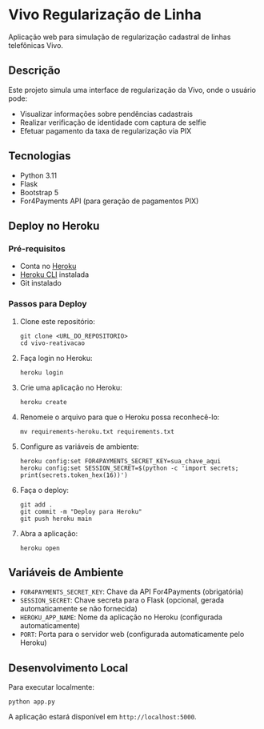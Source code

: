 # Vivo Regularização de Linha

Aplicação web para simulação de regularização cadastral de linhas telefônicas Vivo.

## Descrição

Este projeto simula uma interface de regularização da Vivo, onde o usuário pode:
- Visualizar informações sobre pendências cadastrais
- Realizar verificação de identidade com captura de selfie
- Efetuar pagamento da taxa de regularização via PIX

## Tecnologias

- Python 3.11
- Flask
- Bootstrap 5
- For4Payments API (para geração de pagamentos PIX)

## Deploy no Heroku

### Pré-requisitos

- Conta no [Heroku](https://heroku.com)
- [Heroku CLI](https://devcenter.heroku.com/articles/heroku-cli) instalada
- Git instalado

### Passos para Deploy

1. Clone este repositório:
   ```
   git clone <URL_DO_REPOSITORIO>
   cd vivo-reativacao
   ```

2. Faça login no Heroku:
   ```
   heroku login
   ```

3. Crie uma aplicação no Heroku:
   ```
   heroku create
   ```

4. Renomeie o arquivo para que o Heroku possa reconhecê-lo:
   ```
   mv requirements-heroku.txt requirements.txt
   ```

5. Configure as variáveis de ambiente:
   ```
   heroku config:set FOR4PAYMENTS_SECRET_KEY=sua_chave_aqui
   heroku config:set SESSION_SECRET=$(python -c 'import secrets; print(secrets.token_hex(16))')
   ```

6. Faça o deploy:
   ```
   git add .
   git commit -m "Deploy para Heroku"
   git push heroku main
   ```

7. Abra a aplicação:
   ```
   heroku open
   ```

## Variáveis de Ambiente

- `FOR4PAYMENTS_SECRET_KEY`: Chave da API For4Payments (obrigatória)
- `SESSION_SECRET`: Chave secreta para o Flask (opcional, gerada automaticamente se não fornecida)
- `HEROKU_APP_NAME`: Nome da aplicação no Heroku (configurada automaticamente)
- `PORT`: Porta para o servidor web (configurada automaticamente pelo Heroku)

## Desenvolvimento Local

Para executar localmente:

```
python app.py
```

A aplicação estará disponível em `http://localhost:5000`.